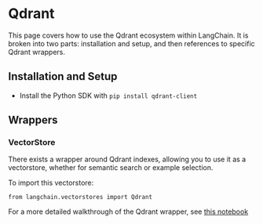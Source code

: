 Qdrant
======

This page covers how to use the Qdrant ecosystem within LangChain. It is broken into two parts: installation and setup, and then references to specific Qdrant wrappers.

Installation and Setup[​](#installation-and-setup "Direct link to Installation and Setup")
------------------------------------------------------------------------------------------

*   Install the Python SDK with `pip install qdrant-client`

Wrappers[​](#wrappers "Direct link to Wrappers")
------------------------------------------------

### VectorStore[​](#vectorstore "Direct link to VectorStore")

There exists a wrapper around Qdrant indexes, allowing you to use it as a vectorstore, whether for semantic search or example selection.

To import this vectorstore:

    from langchain.vectorstores import Qdrant

For a more detailed walkthrough of the Qdrant wrapper, see [this notebook](/docs/modules/data_connection/vectorstores/integrations/qdrant.html)